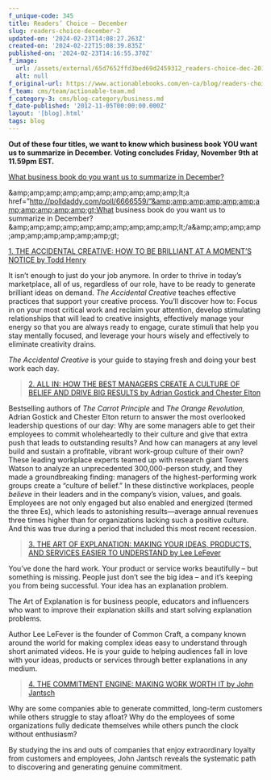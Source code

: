 ```yaml
---
f_unique-code: 345
title: Readers’ Choice – December
slug: readers-choice-december-2
updated-on: '2024-02-23T14:08:27.263Z'
created-on: '2024-02-22T15:08:39.835Z'
published-on: '2024-02-23T14:16:55.370Z'
f_image:
  url: /assets/external/65d7652ffd3bed69d2459312_readers-choice-dec-2012.jpeg
  alt: null
f_original-url: https://www.actionablebooks.com/en-ca/blog/readers-choice-december-2/
f_team: cms/team/actionable-team.md
f_category-3: cms/blog-category/business.md
f_date-published: '2012-11-05T00:00:00.000Z'
layout: '[blog].html'
tags: blog
---
```


**Out of these four titles, we want to know which business book YOU want us to summarize in December. Voting concludes Friday, November 9th at 11.59pm EST.**

<a href="http://polldaddy.com/poll/6666559/">What business book do you want us to summarize in December?</a>

&amp;amp;amp;amp;amp;amp;amp;amp;amp;amp;amp;lt;a href=”http://polldaddy.com/poll/6666559/”&amp;amp;amp;amp;amp;amp;amp;amp;amp;amp;amp;gt;What business book do you want us to summarize in December?&amp;amp;amp;amp;amp;amp;amp;amp;amp;amp;amp;lt;/a&amp;amp;amp;amp;amp;amp;amp;amp;amp;amp;amp;gt;

[1\. THE ACCIDENTAL CREATIVE: HOW TO BE BRILLIANT AT A MOMENT’S NOTICE by Todd Henry](http://www.amazon.com/gp/product/1591844010/ref=as_li_qf_sp_asin_il_tl?ie=UTF8&camp=1789&creative=9325&creativeASIN=1591844010&linkCode=as2&tag=gooseducmedi-20)

It isn’t enough to just do your job anymore. In order to thrive in today’s marketplace, all of us, regardless of our role, have to be ready to generate brilliant ideas on demand. _The Accidental Creative_ teaches effective practices that support your creative process. You’ll discover how to: Focus in on your most critical work and reclaim your attention, develop stimulating relationships that will lead to creative insights, effectively manage your energy so that you are always ready to engage, curate stimuli that help you stay mentally focused, and leverage your hours wisely and effectively to eliminate creativity drains.

_The Accidental Creative_ is your guide to staying fresh and doing your best work each day.

> [2\. ALL IN: HOW THE BEST MANAGERS CREATE A CULTURE OF BELIEF AND DRIVE BIG RESULTS by Adrian Gostick and Chester Elton](http://www.amazon.com/gp/product/1451659822/ref=as_li_qf_sp_asin_il_tl?ie=UTF8&camp=1789&creative=9325&creativeASIN=1451659822&linkCode=as2&tag=gooseducmedi-20)

Bestselling authors of _The Carrot Principle_ and _The Orange Revolution,_ Adrian Gostick and Chester Elton return to answer the most overlooked leadership questions of our day: Why are some managers able to get their employees to commit wholeheartedly to their culture and give that extra push that leads to outstanding results? And how can managers at any level build and sustain a profitable, vibrant work-group culture of their own?These leading workplace experts teamed up with research giant Towers Watson to analyze an unprecedented 300,000-person study, and they made a groundbreaking finding: managers of the highest-performing work groups create a “culture of belief.” In these distinctive workplaces, people _believe_ in their leaders and in the company’s vision, values, and goals. Employees are not only engaged but also enabled and energized (termed the three Es), which leads to astonishing results—average annual revenues three times higher than for organizations lacking such a positive culture. And this was true during a period that included this most recent recession.

> [3\. THE ART OF EXPLANATION: MAKING YOUR IDEAS, PRODUCTS, AND SERVICES EASIER TO UNDERSTAND by Lee LeFever](http://www.amazon.com/gp/product/1451659822/ref=as_li_qf_sp_asin_il_tl?ie=UTF8&camp=1789&creative=9325&creativeASIN=1451659822&linkCode=as2&tag=gooseducmedi-20)

You’ve done the hard work. Your product or service works beautifully – but something is missing. People just don’t see the big idea – and it’s keeping you from being successful. Your idea has an explanation problem.

The Art of Explanation is for business people, educators and influencers who want to improve their explanation skills and start solving explanation problems.

Author Lee LeFever is the founder of Common Craft, a company known around the world for making complex ideas easy to understand through short animated videos. He is your guide to helping audiences fall in love with your ideas, products or services through better explanations in any medium.

> [4\. THE COMMITMENT ENGINE: MAKING WORK WORTH IT by John Jantsch](http://www.amazon.com/gp/product/1591844878/ref=as_li_qf_sp_asin_il_tl?ie=UTF8&camp=1789&creative=9325&creativeASIN=1591844878&linkCode=as2&tag=gooseducmedi-20)

Why are some companies able to generate committed, long-term customers while others struggle to stay afloat? Why do the employees of some organizations fully dedicate themselves while others punch the clock without enthusiasm?

By studying the ins and outs of companies that enjoy extraordinary loyalty from customers and employees, John Jantsch reveals the systematic path to discovering and generating genuine commitment.
